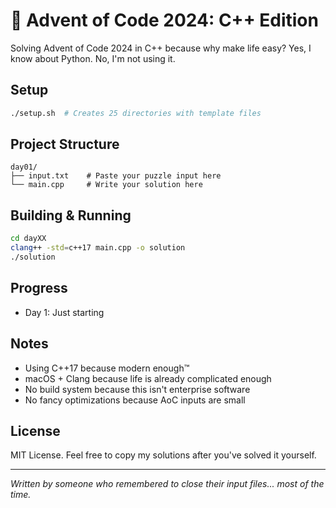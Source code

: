 # 🎄 Advent of Code 2024: C++ Edition

Solving Advent of Code 2024 in C++ because why make life easy? Yes, I know about Python. No, I'm not using it.

## Setup

```bash
./setup.sh  # Creates 25 directories with template files
```

## Project Structure
```
day01/
├── input.txt    # Paste your puzzle input here
└── main.cpp     # Write your solution here
```

## Building & Running

```bash
cd dayXX
clang++ -std=c++17 main.cpp -o solution
./solution
```

## Progress

- Day 1: Just starting

## Notes

- Using C++17 because modern enough™
- macOS + Clang because life is already complicated enough
- No build system because this isn't enterprise software
- No fancy optimizations because AoC inputs are small

## License

MIT License. Feel free to copy my solutions after you've solved it yourself. 

---

*Written by someone who remembered to close their input files... most of the time.*